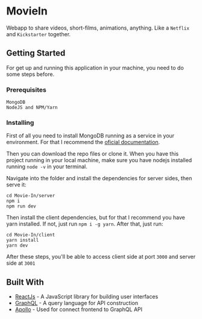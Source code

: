 # MovieIn

Webapp to share videos, short-films, animations, anything. Like a `Netflix` and `Kickstarter` together.

## Getting Started

For get up and running this application in your machine, you need to do some steps before. 


### Prerequisites

```
MongoDB
NodeJS and NPM/Yarn
```

### Installing

First of all you need to install MongoDB running as a service in your environment. For that I recommend the [oficial documentation](https://docs.mongodb.com/manual/installation/).

Then you can download the repo files or clone it. When you have this project running in your local machine, make sure you have nodejs installed running `node -v` in your terminal.

Navigate into the folder and install the dependencies for server sides, then serve it:
```
cd Movie-In/server
npm i
npm run dev
```
Then install the client dependencies, but for that I recommend you have yarn installed. If not, just run `npm i -g yarn`. After that, just run:
```
cd Movie-In/client
yarn install
yarn dev
```

After these steps, you'll be able to access client side at port `3000` and server side at `3001`

## Built With

* [ReactJs](https://reactjs.org/) - A JavaScript library for building user interfaces
* [GraphQL](http://graphql.org) - A query language for API construction
* [Apollo](https://www.apollographql.com/) - Used for connect frontend to GraphQL API
